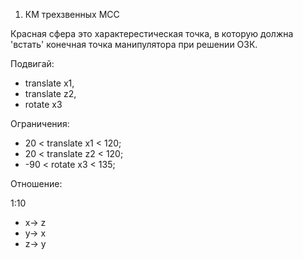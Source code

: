 1. КМ трехзвенных МСС

Красная сфера это характерестическая точка, в которую должна 'встать' конечная точка манипулятора при решении ОЗК. 

Подвигай:

- translate x1,
- translate z2,
- rotate x3

Ограничения:

- 20 < translate x1 < 120;
- 20 < translate z2 < 120;
- -90  < rotate x3 < 135;

Отношение:

1:10

- x-> z
- y-> x
- z-> y